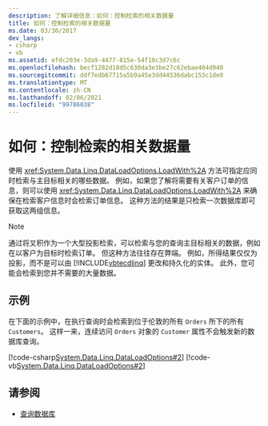 ```yaml
---
description: 了解详细信息：如何：控制检索的相关数据量
title: 如何：控制检索的相关数据量
ms.date: 03/30/2017
dev_langs:
- csharp
- vb
ms.assetid: efdc203e-3da9-4477-815e-54f10c3d7c6c
ms.openlocfilehash: becf1282d18d5c630da3e3be27c62ebae404d940
ms.sourcegitcommit: ddf7edb67715a5b9a45e3dd44536dabc153c1de0
ms.translationtype: MT
ms.contentlocale: zh-CN
ms.lasthandoff: 02/06/2021
ms.locfileid: "99786038"
---
```

# <a name="how-to-control-how-much-related-data-is-retrieved"></a>如何：控制检索的相关数据量

使用 <xref:System.Data.Linq.DataLoadOptions.LoadWith%2A> 方法可指定应同时检索与主目标相关的哪些数据。 例如，如果您了解将需要有关客户订单的信息，则可以使用 <xref:System.Data.Linq.DataLoadOptions.LoadWith%2A> 来确保在检索客户信息时会检索订单信息。 这种方法的结果是只检索一次数据库即可获取这两组信息。  
  
> [!NOTE]
> 通过将叉积作为一个大型投影检索，可以检索与您的查询主目标相关的数据，例如在以客户为目标时检索订单。 但这种方法往往存在弊端。 例如，所得结果仅仅为投影，而不是可以由 [!INCLUDE[vbtecdlinq](../../../../../../includes/vbtecdlinq-md.md)] 更改和持久化的实体。 此外，您可能会检索到您并不需要的大量数据。  
  
## <a name="example"></a>示例  

 在下面的示例中，在执行查询时会检索到位于伦敦的所有 `Orders` 所下的所有 `Customers`。 这样一来，连续访问 `Orders` 对象的 `Customer` 属性不会触发新的数据库查询。  
  
 [!code-csharp[System.Data.Linq.DataLoadOptions#2](../../../../../../samples/snippets/csharp/VS_Snippets_Data/system.data.linq.dataloadoptions/cs/program.cs#2)]
 [!code-vb[System.Data.Linq.DataLoadOptions#2](../../../../../../samples/snippets/visualbasic/VS_Snippets_Data/system.data.linq.dataloadoptions/vb/module1.vb#2)]  
  
## <a name="see-also"></a>请参阅

- [查询数据库](querying-the-database.md)
